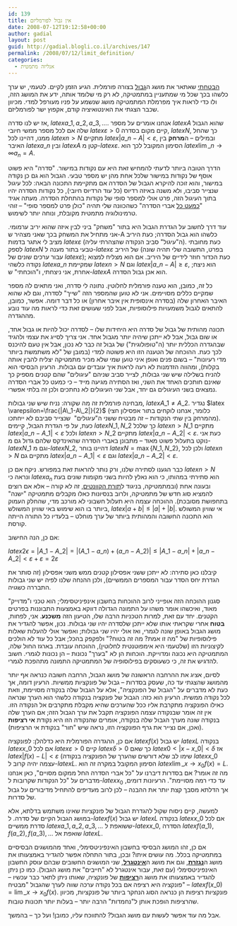 ```yaml
---
id: 139
title: אין גבול לפורמליזם
date: 2008-07-12T19:12:58+00:00
author: gadial
layout: post
guid: http://gadial.blogli.co.il/archives/147
permalink: /2008/07/12/limit_definition/
categories:
  - אנליזה מתמטית
---
```

[הבטחתי](http://www.gadial.net/?p=134) שאתאר את מושג ה[גבול](http://he.wikipedia.org/wiki/%D7%92%D7%91%D7%95%D7%9C_(%D7%9E%D7%AA%D7%9E%D7%98%D7%99%D7%A7%D7%94)) בצורה פורמלית. הגיע הזמן לקיים. לטעמי, יש ערך כלשהו בכך שכל מי שמתעניין במתמטיקה, לא רק מי שלומד אותה, ידע את המושג הזה, ולו כדי לראות איך מפרמלת המתמטיקה מושג שנשמע על פניו מעורפל למדי. מכיוון שכבר הצגתי את האינטואיציה קודם, אקפוץ ישר לפורמליזם.

אז יש לנו סדרה, $latex a\_1, a\_2, a\_3,\dots$. אנחנו אומרים על מספר $latex A$ שהוא הגבול שלה אם לכל מספר ממשי חיובי $latex \varepsilon>0$ קיים מקום בסדרה, $latex N$, כך שהחל ממנו, דהיינו לכל $latex n>N$ מתקיים $latex |a\_n-A|<\varepsilon$, ובמילים &#8211; ה**מרחק** בין האיבר $latex a\_n$ ובין $latex A$ קטן מ-$latex \varepsilon$. הסימון המקובל לכך הוא $latex \lim\_{n\to\infty}a_n=A$.

הדרך הטובה ביותר לדעתי להמחיש זאת היא עם נקודות במישור. "סדרה" היא פשוט אוסף של נקודות במישור שלכל אחת מהן יש מספר טבעי. הגבול הוא גם כן נקודה במישור, והוא זוכה להיקרא הגבול של הסדרה אם מתקיימת התכונה הבאה: לכל עיגול שנצייר סביבו, ולא משנה באיזה רדיוס (כל עוד הרדיוס חיובי), כל נקודות הסדרה יהיו בתוך העיגול הזה, פרט אולי למספר סופי של נקודות בהתחלת הסדרה. מעתה אגיד "[כמעט כל](http://he.wikipedia.org/wiki/%D7%9B%D7%9E%D7%A2%D7%98_%D7%9B%D7%9C_(%D7%9E%D7%AA%D7%9E%D7%98%D7%99%D7%A7%D7%94)) אברי הסדרה" כשהכוונה שלי תהיה "כולן פרט למספר סופי" &#8211; זוהי טרמינולוגיה מתמטית מקובלת, ונוחה יותר לשימוש.

עוד דרך לחשוב על הגדרת הגבול היא בתור "משחק" ביני לבין איזה שהוא יריב ערמומי. אני מתחיל את המשחק בכך שאני מצהיר ש-A כלשהו הוא גבול הסדרה; כעת היריב מציב לי אתגר בדמות $latex \varepsilon$ (ה"עיגול" סביב הנקודה שהצהרתי עליה). כעת מחובתי לספק $latex N$ טבעי בתור מענה ל-$latex \varepsilon$ של היריב (בפרט, התשובה שלי תהיה שונה עבור ערכים שונים של $latex \varepsilon$); כעת הכדור חוזר לידיים של היריב. אם הוא מצליח למצוא נקודה כלשהי $latex a\_n$ שמקיימת $latex n>N$ וגם $latex |a\_n-A|\ge \varepsilon$, הוא ניצח; אחרת, אני ניצחתי, ו"הוכחתי" ש-$latex A$ הוא אכן גבול הסדרה.

כל זה, כמובן, הוא טענה פורמלית לחלוטין. נתונה לי סדרה, ואני מתאים לה מספר שמקיים כללים מסויימים. אני לא טוען שהמספר הזה "שייך" לסדרה, וגם לא שהוא האיבר האחרון שלה (בסדרה אינסופית אין איבר אחרון) או כל דבר דומה. אפשר, כמובן, להתאים לגבול משמעויות פילוסופיות, אבל לפני שעושים זאת כדי לראות מה עוד נובע מההגדרה.

תכונה מהותית של גבול של סדרה היא היחידות שלו &#8211; לסדרה יכול להיות או גבול אחד, או שום גבול, אבל לא ייתכן שיהיה יותר מגבול אחד. אני צריך לסייג את עצמי ולהגיד שבהגדרה הכללית יותר (ה"טופולוגית") של גבול זה כבר לא נכון, אבל אין טעם להיכנס לכך כעת. ההוכחה של הטענה הזו היא פשוטה למדי (במובן של "לא משתמשת ביותר מדי רעיונות" &#8211; בשום פנים ואופן איני טוען שמי שלא מכיר מתמטיקה יצליח להבין אותה בקלות), ומהווה הזדמנות לא רעה לראות איך עובדים עם גבולות. הרעיון הבסיסי הוא להניח בשלילה שיש שני גבולות, לצייר סביב שניהם "עיגולים" שהם קטנים מספיק כך שאינם חותכים האחד את השני, ואז הסתירה מגיעה מייד &#8211; כי כמעט כל אברי הסדרה נמצאים בשני העיגולים גם יחד, אבל שני העיגולים לא נחתכים ולכן זה בלתי אפשרי.

מבחינה פורמלית זה מה שקורה: נניח שיש שני גבולות, $latex A\_1\ne A\_2$. נגדיר $latex \varepsilon=\frac{|A\_1-A\_2|}{2}$ (כלומר, אנחנו לוקחים בתור אפסילון חצי מהמרחק בין שתי הנקודות &#8211; זה מבטיח ששני ה"עיגולים"  שנצייר סביבם לא ייחתכו). כעת, על פי הגדרת הגבול, קיימים $latex N\_1,N\_2$ כך שלכל $latex n>N\_1$ מתקיים $latex |a\_n-A\_1|<\varepsilon$ ולכל $latex n>N\_2$ מתקיים $latex |a\_n-A\_2|<\varepsilon$. כעת אני נוקט בתעלול פשוט מאוד &#8211; מתבונן באברי הסדרה שהאינדקס שלהם גדול גם מ-$latex N\_1$ וגם מ-$latex N\_2$, דהיינו בוחר $latex N=\max\left\{N\_1,N\_2\right\}$, ולכן לכל $latex n>N$ מתקיים גם $latex |a\_n-A\_1|<\varepsilon$ וגם $latex |a\_n-A\_2|<\varepsilon$.

כבר הגענו לסתירה שלנו, ורק נותר להראות זאת במפורש. ניקח אם כן $latex n>N$ ונראה כי $latex a_n$ הוא סתירתי במהותו, כי הוא נאלץ להיות בשני מקומות שונים בעת ובעונה אחת (ובמתמטיקה, בניגוד ל[תורת הקוונטים](http://he.wikipedia.org/wiki/%D7%A1%D7%95%D7%A4%D7%A8%D7%A4%D7%95%D7%96%D7%99%D7%A6%D7%99%D7%94), זה לא קורה &#8211; אלא אם רוצים להמציא סוג חדש של מתמטיקה, ולרוב בנסיונות כאלו מקבלים מתמטיקה "ישנה" בתחפושת מסובכת). ההוכחה עצמה היא תעלול חשבוני לא מורכב מדי, שהחלק העמוק ביותר בו הוא שימוש באי שוויון המשולש, $latex |a+b|\le |a|+|b|$. אי שוויון המשולש הוא התכונה החשובה והמהותית ביותר של ערך מוחלט &#8211; בלעדיו כל התורה הייתה קורסת.

אם כן, הנה החישוב:

$latex 2\epsilon=|A\_1-A\_2|=|(A\_1-a\_n)+(a\_n-A\_2)|\le|A\_1-a\_n|+|a\_n-A\_2|<\varepsilon+\varepsilon=2\varepsilon$

קיבלנו כאן סתירה: לא ייתכן ששני אפסילון קטנים ממש משני אפסילון (זה סותר את הגדרת יחס הסדר עבור המספרים הממשיים), ולכן ההנחה שלנו לפיה יש שני גבולות התבררה כשגויה.

סגנון ההוכחה הזה אופייני לרוב ההוכחות בחשבון אינפיניטסימלי; הוא טכני ו"מדוייק" מאוד, ואיכשהו אומר משהו על התמונה הגדולה דווקא באמצעות התבוננות בפרטים הקטנים. יחד עם זאת, למרות הטכניות הרבה שלו, הטיעון הזה **משכנע**. אני, לפחות, **בטוח** אחרי שקראתי אותו שלא ייתכן שלסדרה יהיו שני גבולות. נכון, אפשר להגדיר את מושג הגבול באופן שונה לגמרי, ואז אולי יהיו שני גבולות; ואפשר אולי להעלות שאלות פילוסופיות של "מה זו אמת? מה זה בטוח?" ולפקפק בהכל; אבל כל עוד לא הולכים לקיצוניות הזו (שלטעמי היא אימפוטנטית לחלוטין), ההוכחה עובדת. בארגז החול שלה, המתמטיקה היא נכונה ומדוייקת. הוכחות הן לא "בערך" נכונות &#8211; הן נכונות לגמרי. חשוב להדגיש את זה, כי כשעוסקים בפילוסופיה של המתמטיקה התמונה מתהפכת לגמרי.

לסיום, אציג את ההרחבה הראשונה של מושג הגבול, הרחבה חשובה כנראה אף יותר מהמושג שהצגתי עד כה, שעסק בסדרות &#8211; גבול של פונקציות ממשיות. הרעיון דומה, אך כעת לא מדברים על "הגבול של הפונקציה", אלא על הגבול שלה בנקודה מסויימת, וזאת לכל נקודה ממשית. הרעיון הוא כזה: הגבול של פונקציה בנקודה כלשהי הוא הערך שנראה כאילו הפונקציה מתקרבת אליו ככל שהערכים שהיא מקבלת מתקרבים אל הנקודה הזו. אין זה אומר שבנקודה עצמה הפונקציה תקבל את ערך הגבול הזה; אם הערך שלה בנקודה שונה מערך הגבול שלה בנקודה, אומרים שהנקודה הזו היא נקודת **אי רציפות** (ואכן, אם נצייר את גרף הפונקציה הזו, נראה שיש "חור" בנקודת אי הרציפות).

אם כן, ההגדרה הפורמלית היא כדלהלן: לפונקציה $latex f(x)$ יש גבול $latex L$ בנקודה $latex x\_0$ אם לכל $latex \varepsilon>0$ קיים $latex \delta>0$ כך שאם $latex 0<|x-x\_0|<\delta$ אז $latex |f(x)-L|<\varepsilon$ (שימו לב שלא דורשים שהערך של הפונקציה בנקודה $latex x\_0$ עצמה יהיה קרוב ל-$latex L$. הסימון המקובל במקרה זה הוא $latex \lim\_{x\to x_0}f(x)=L$.  
מה זה אומר? אם בסדרות דיברנו על "כל אברי הסדרה החל ממקום מסויים", כאן אנחנו מדברים על "כל הנקודות שקרובות ל-$latex x_0$ עד כדי רמה מסויימת". הרעיונות דומים, אך הדלתא מסבך קצת יותר את ההבנה &#8211; לכן לרוב מעדיפים להתחיל מדיבורים על גבול של סדרות.

למעשה, קיים ניסוח שקול להגדרת הגבול של פונקציות שאינו משתמש בדלתא, אלא במושג הגבול הקיים של סדרה. ל-$latex f(x)$ יש גבול $latex L$ בנקודה $latex x\_0$ אם לכל סדרת ממשיים $latex a\_1,a\_2,a\_3,\dots$ ששואפת ל-$latex x\_0$, הסדרה $latex f(a\_1),f(a\_2),f(a\_3),\dots$ שואפת אל $latex L$.

אם כן, זהו המושג הבסיסי בחשבון האינפיניטסימלי, ואחד מהמושגים הבסיסיים במתמטיקה בכלל. מה עושים איתו? ובכן, בתור התחלה אפשר להגדיר באמצעותו את מושג ה[**נגזרת**](http://he.wikipedia.org/wiki/%D7%A0%D7%92%D7%96%D7%A8%D7%AA), וגם את מושג ה[**אינטגרל**](http://he.wikipedia.org/wiki/%D7%90%D7%99%D7%A0%D7%98%D7%92%D7%A8%D7%9C), שני המושגים החשובים שבהם עוסק החשבון האינפיניטסימלי (עם זאת, עבור אינטגרל לא "חייבים" את מושג הגבול). כמו כן ניתן להגדיר באמצעותו את מושג ה[**רציפות**](http://he.wikipedia.org/wiki/%D7%A8%D7%A6%D7%99%D7%A4%D7%95%D7%AA) של פונקציה, שאותו ניתן לתאר כבר עכשיו &#8211; פונקציה היא רציפה אם בכל נקודה ערכה שווה לערך שהגבול "מבטיח" &#8211; $latex f(x\_0)=\lim\_{x\to x_0}f(x)$. פונקציות רציפות הן כנראה הסוג הנחקר ביותר של פונקציות, מכיוון שהרציפות הופכת אותן ל"נחמדות" הרבה יותר &#8211; בעלות יותר תכונות טובות.

אבל מה עוד אפשר לעשות עם מושג הגבול? להתווכח עליו, כמובן! ועל כך &#8211; בהמשך.